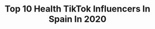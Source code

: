 ---
title: Top 10 Health TikTok Influencers In Spain In 2020
description: >-
  Find top health TikTok influencers in Spain in 2020. Most popular hashtags: #challenge #healthy #love #pizza.
platform: TikTok
profiles:
  - username: "jorgesaludable"
    fullname: >-
      Jorge Saludable
    location: "Spain"
    followers: 311364
    engagement: 1399
    commentsToLikes: 0.044758
    id: ck999slgke1ve0j7817mah4ez
    verified: false
    hashtags: "#smile, #guapo, #ojosenmi, #love"
  - username: "dcastanfit"
    fullname: >-
      DCastanFit
    location: "Spain"
    followers: 34354
    engagement: 346
    commentsToLikes: 0.047673
    id: cka6ayce0y6x10i78lnzz8v7h
    verified: false
    hashtags: "#salad, #brownie, #pizzatime, #aove"
  - username: "inmyvegankitchen"
    fullname: >-
      Verónica Larco
    location: "Spain"
    followers: 42708
    engagement: 685
    commentsToLikes: 0.015356
    id: ck80oqhrpj9xa0j78ksky5ix1
    verified: false
    hashtags: "#cafedalgona, #pascuaencasa, #risotto, #catsoftiktok"
  - username: "whitelakasito"
    fullname: >-
      Whitelakasito
    location: "Spain"
    followers: 7905
    engagement: 462
    commentsToLikes: 0.051810
    id: ckamj9esjned50i78f8c6moig
    verified: false
    hashtags: "#sunny, #nomelocreo, #mask, #rainyday"
  - username: "tictacyummy"
    fullname: >-
      Tic tac yummy
    location: "Spain"
    followers: 62070
    engagement: 894
    commentsToLikes: 0.008210
    id: ck8uflsz229js0j78nevb01qx
    verified: false
    hashtags: "#banana, #bizcocho, #easybread, #glutenfree"
  - username: "preetidasani"
    fullname: >-
      Preeti Dasani
    location: "Spain"
    followers: 490183
    engagement: 651
    commentsToLikes: 0.012221
    id: ck902sazbcrsh0j78u5h2316u
    verified: false
    hashtags: "#oldisgold, #tips, #familytime, #tranding"
  - username: "nachomatallin"
    fullname: >-
      Nachocoach
    location: "Spain"
    followers: 30562
    engagement: 620
    commentsToLikes: 0.039487
    id: ck9ej9xaa1pzt0j786wo5x4m2
    verified: false
    hashtags: "#destactame, #coronavir, #flow, #energia"
  - username: "vivienathalie"
    fullname: >-
      Vivien
    location: "Spain"
    followers: 22993
    engagement: 995
    commentsToLikes: 0.018722
    id: ck901ygslbz9b0j78rrdztmeh
    verified: false
    hashtags: "#healthy, #quarantine, #snakechallenge, #ineedhelplol"
  - username: "maria_mfit"
    fullname: >-
      Maria
    location: "Spain"
    followers: 48266
    engagement: 286
    commentsToLikes: 0.020449
    id: cka841twwrlun0i78xf6yqoce
    verified: false
    hashtags: "#modolunes, #pinchemundo, #fotochallenge, #neverachallege"
  - username: "paasky_jr"
    fullname: >-
      Àlex Pascual
    location: "Spain"
    followers: 6231
    engagement: 734
    commentsToLikes: 0.011768
    id: cka0igd2cdlgj0i78g27mtaff
    verified: false
    hashtags: "#heavyweight, #photo, #frontlever, #photomagic"
---